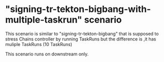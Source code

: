# "signing-tr-tekton-bigbang-with-multiple-taskrun" scenario

This scenario is similar to "signing-tr-tekton-bigbang" that is supposed to stress Chains controller by running TaskRuns but the difference is ,it has muliple TaskRuns (10 TaskRuns)

This scenario runs on downstream only.
